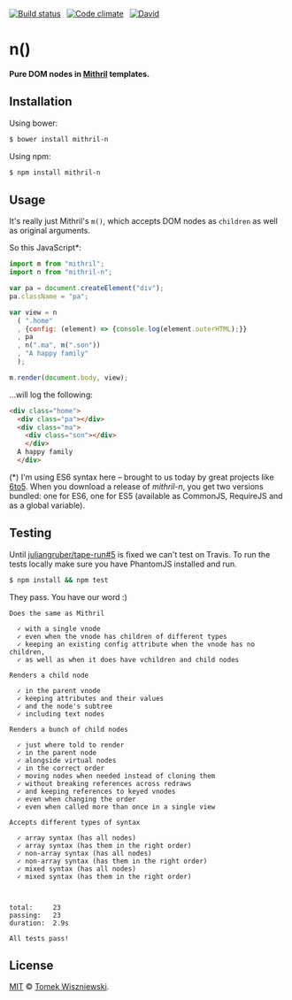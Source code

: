  [![Build status](https://img.shields.io/badge/local%20build-passing-brightgreen.svg?style=flat-square)](#testing)
 [![Code climate](https://img.shields.io/codeclimate/github/tomekwi/mithril-n.svg?style=flat-square)](https://codeclimate.com/github/tomekwi/mithril-n)
 [![David](https://img.shields.io/david/tomekwi/mithril-n.svg?style=flat-square)](https://david-dm.org/tomekwi/mithril-n)




n()
===

**Pure DOM nodes in [Mithril][] templates.**

[Mithril]: http://lhorie.github.io/mithril/




Installation
------------

Using bower:

```sh
$ bower install mithril-n
```

Using npm:

```sh
$ npm install mithril-n
```




Usage
-----

It's really just Mithril's `m()`, which accepts DOM nodes as `children` as well as original arguments.

So this JavaScript*:

```js
import m from "mithril";
import n from "mithril-n";

var pa = document.createElement("div");
pa.className = "pa";

var view = n
  ( ".home"
  , {config: (element) => {console.log(element.outerHTML);}}
  , pa
  , n(".ma", m(".son"))
  , "A happy family"
  );

m.render(document.body, view);
```

…will log the following:

```html
<div class="home">
  <div class="pa"></div>
  <div class="ma">
    <div class="son"></div>
    </div>
  A happy family
  </div>
```

(*) I'm using ES6 syntax here – brought to us today by great projects like [6to5]. When you download a release of _mithril-n_, you get two versions bundled: one for ES6, one for ES5 (available as CommonJS, RequireJS and as a global variable).

[6to5]: http://6to5.org




Testing
-------

Until [juliangruber/tape-run#5][tape-run-issue] is fixed we can't test on Travis. To run the tests locally make sure you have PhantomJS installed and run.

```sh
$ npm install && npm test
```

They pass. You have our word :)

```
Does the same as Mithril

  ✓ with a single vnode
  ✓ even when the vnode has children of different types
  ✓ keeping an existing config attribute when the vnode has no children,
  ✓ as well as when it does have vchildren and child nodes

Renders a child node

  ✓ in the parent vnode
  ✓ keeping attributes and their values
  ✓ and the node's subtree
  ✓ including text nodes

Renders a bunch of child nodes

  ✓ just where told to render
  ✓ in the parent node
  ✓ alongside virtual nodes
  ✓ in the correct order
  ✓ moving nodes when needed instead of cloning them
  ✓ without breaking references across redraws
  ✓ and keeping references to keyed vnodes
  ✓ even when changing the order
  ✓ even when called more than once in a single view

Accepts different types of syntax

  ✓ array syntax (has all nodes)
  ✓ array syntax (has them in the right order)
  ✓ non-array syntax (has all nodes)
  ✓ non-array syntax (has them in the right order)
  ✓ mixed syntax (has all nodes)
  ✓ mixed syntax (has them in the right order)



total:     23
passing:   23
duration:  2.9s

All tests pass!
```

[tape-run-issue]: https://github.com/juliangruber/tape-run/issues/5 "tape-run does not work on travis ci #5"




License
-------

[MIT][] © [Tomek Wiszniewski][].

[MIT]: ./License.md
[Tomek Wiszniewski]: https://github.com/tomekwi
